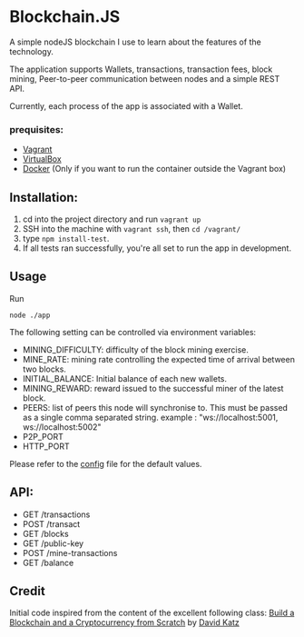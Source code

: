 # Blockchain.JS

A simple nodeJS blockchain I use to learn about the features of the technology.

The application supports Wallets, transactions, transaction fees, block mining, Peer-to-peer communication between nodes
and a simple REST API.

Currently, each process of the app is associated with a Wallet.

### prequisites:
* [Vagrant](https://www.vagrantup.com/)
* [VirtualBox](https://www.virtualbox.org/wiki/Downloads)
* [Docker](https://www.docker.com/) (Only if you want to run the container outside the Vagrant box)


## Installation:

1. cd into the project directory and run `vagrant up`
2. SSH into the machine with `vagrant ssh`, then `cd /vagrant/`
3. type `npm install-test`.
4. If all tests ran successfully, you're all set to run the app in development.

## Usage 
Run 

`node ./app`

The following setting can be controlled via environment variables:

* MINING_DIFFICULTY: difficulty of the block mining exercise.
* MINE_RATE: mining rate controlling the expected time of arrival between two blocks.
* INITIAL_BALANCE: Initial balance of each new wallets.
* MINING_REWARD: reward issued to the successful miner of the latest block.
* PEERS: list of peers this node will synchronise to. This must be passed as a single comma separated string. example : 
"ws://localhost:5001,
ws://localhost:5002"
* P2P_PORT
* HTTP_PORT

Please refer to the [config](./config.js) file for the default values.

## API:

* GET /transactions
* POST /transact
* GET /blocks
* GET /public-key
* POST /mine-transactions
* GET /balance



## Credit 

Initial code inspired from the content of the excellent following class:
[Build a Blockchain and a Cryptocurrency from Scratch](https://www.udemy.com/build-blockchain/)
by [David Katz](https://www.udemy.com/user/54cd8dd54e49b/)